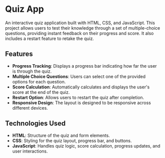 # Quiz App

An interactive quiz application built with HTML, CSS, and JavaScript. This project allows users to test their knowledge through a set of multiple-choice questions, providing instant feedback on their progress and score. It also includes a restart feature to retake the quiz.

## Features

- **Progress Tracking**: Displays a progress bar indicating how far the user is through the quiz.
- **Multiple Choice Questions**: Users can select one of the provided options for each question.
- **Score Calculation**: Automatically calculates and displays the user's score at the end of the quiz.
- **Restart Option**: Allows users to restart the quiz after completion.
- **Responsive Design**: The layout is designed to be responsive across different devices.

## Technologies Used

- **HTML**: Structure of the quiz and form elements.
- **CSS**: Styling for the quiz layout, progress bar, and buttons.
- **JavaScript**: Handles quiz logic, score calculation, progress updates, and user interactions.
